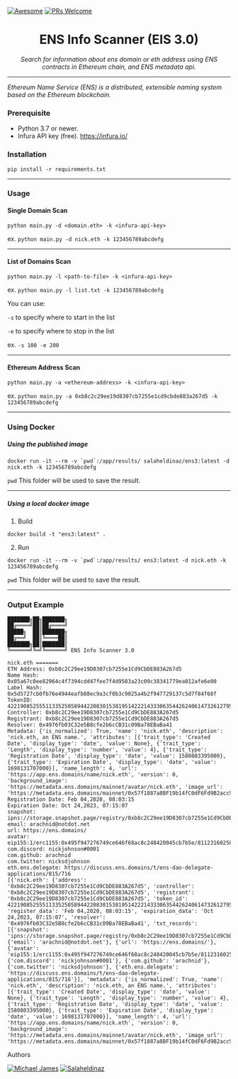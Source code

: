 [![Awesome](https://awesome.re/badge-flat2.svg)](https://github.com/salaheldinaz/eis)
[![PRs Welcome](https://img.shields.io/badge/PRs-welcome-brightgreen.svg?style=flat-square)](http://makeapullrequest.com)

<h1 align="center">ENS Info Scanner (EIS 3.0)</h1>

*<p align="center">Search for information about ens domain or eth address using ENS contracts in Ethereum chain, and ENS metadata api.</p>*

---

_Ethereum Name Service (ENS) is a distributed, extensible naming system based on the Ethereum blockchain._


### Prerequisite
- Python 3.7 or newer.
- Infura API key (free).  https://infura.io/

### Installation
```shell
pip install -r requirements.txt
```

---
### Usage

#### Single Domain Scan 
```shell
python main.py -d <domain.eth> -k <infura-api-key>
```
ex. `python main.py -d nick.eth -k 123456789abcdefg`

---
#### List of Domains Scan
```shell
python main.py -l <path-to-file> -k <infura-api-key>
```
ex. `python main.py -l list.txt -k 123456789abcdefg`

You can use:

`-s` to specify where to start in the list

`-e` to specify where to stop in the list

ex. `-s 100 -e 200` 

---

#### Ethereum Address Scan
```shell
python main.py -a <ethereum-address> -k <infura-api-key>
```
ex. `python main.py -a 0xb8c2c29ee19d8307cb7255e1cd9cbde883a267d5 -k 123456789abcdefg`

---

### Using Docker

##### Using the published image
```shell
docker run -it --rm -v `pwd`:/app/results/ salaheldinaz/ens3:latest -d nick.eth -k 123456789abcdefg
```
`pwd` This folder will be used to save the result.

---

##### Using a local docker image
1. Build
```shell
docker build -t "ens3:latest" . 
```

2. Run
```shell
docker run -it --rm -v `pwd`:/app/results/ ens3:latest -d nick.eth -k 123456789abcdefg
```
`pwd` This folder will be used to save the result.

---
### Output Example 
```shell
███████╗██╗███████╗
██╔════╝██║██╔════╝
█████╗  ██║███████╗
██╔══╝  ██║╚════██║
███████╗██║███████║
╚══════╝╚═╝╚══════╝ ENS Info Scanner 3.0

nick.eth =======
ETH Address: 0xb8c2C29ee19D8307cb7255e1Cd9CbDE883A267d5
Name Hash: 0x05a67c0ee82964c4f7394cdd47fee7f4d9503a23c09c38341779ea012afe6e00
Label Hash: 0x5d5727cb0fb76e4944eafb88ec9a3cf0b3c9025a4b2f947729137c5d7f84f68f
TokenID: 42219085255511335250589442208301538195142221433306354426240614732612795430543
Controller: 0xb8c2C29ee19D8307cb7255e1Cd9CbDE883A267d5
Registrant: 0xb8c2C29ee19D8307cb7255e1Cd9CbDE883A267d5
Resolver: 0x4976fb03C32e5B8cfe2b6cCB31c09Ba78EBaBa41
Metadata: {'is_normalized': True, 'name': 'nick.eth', 'description': 'nick.eth, an ENS name.', 'attributes': [{'trait_type': 'Created Date', 'display_type': 'date', 'value': None}, {'trait_type': 'Length', 'display_type': 'number', 'value': 4}, {'trait_type': 'Registration Date', 'display_type': 'date', 'value': 1580803395000}, {'trait_type': 'Expiration Date', 'display_type': 'date', 'value': 1698131707000}], 'name_length': 4, 'url': 'https://app.ens.domains/name/nick.eth', 'version': 0, 'background_image': 'https://metadata.ens.domains/mainnet/avatar/nick.eth', 'image_url': 'https://metadata.ens.domains/mainnet/0x57f1887a8BF19b14fC0dF6Fd9B2acc9Af147eA85/0x5d5727cb0fb76e4944eafb88ec9a3cf0b3c9025a4b2f947729137c5d7f84f68f/image'}
Registration Date: Feb 04,2020, 08:03:15
Expiration Date: Oct 24,2023, 07:15:07
snapshot: ipns://storage.snapshot.page/registry/0xb8c2C29ee19D8307cb7255e1Cd9CbDE883A267d5/nick.eth
email: arachnid@notdot.net
url: https://ens.domains/
avatar: eip155:1/erc1155:0x495f947276749ce646f68ac8c248420045cb7b5e/8112316025873927737505937898915153732580103913704334048512380490797008551937
com.discord: nickjohnson#0001
com.github: arachnid
com.twitter: nicksdjohnson
eth.ens.delegate: https://discuss.ens.domains/t/ens-dao-delegate-applications/815/716
[{'nick.eth': {'address': '0xb8c2C29ee19D8307cb7255e1Cd9CbDE883A267d5', 'controller': '0xb8c2C29ee19D8307cb7255e1Cd9CbDE883A267d5', 'registrant': '0xb8c2C29ee19D8307cb7255e1Cd9CbDE883A267d5', 'token_id': 42219085255511335250589442208301538195142221433306354426240614732612795430543, 'register_data': 'Feb 04,2020, 08:03:15', 'expiration_data': 'Oct 24,2023, 07:15:07', 'resolver': '0x4976fb03C32e5B8cfe2b6cCB31c09Ba78EBaBa41', 'txt_records': [{'snapshot': 'ipns://storage.snapshot.page/registry/0xb8c2C29ee19D8307cb7255e1Cd9CbDE883A267d5/nick.eth'}, {'email': 'arachnid@notdot.net'}, {'url': 'https://ens.domains/'}, {'avatar': 'eip155:1/erc1155:0x495f947276749ce646f68ac8c248420045cb7b5e/8112316025873927737505937898915153732580103913704334048512380490797008551937'}, {'com.discord': 'nickjohnson#0001'}, {'com.github': 'arachnid'}, {'com.twitter': 'nicksdjohnson'}, {'eth.ens.delegate': 'https://discuss.ens.domains/t/ens-dao-delegate-applications/815/716'}], 'metadata': {'is_normalized': True, 'name': 'nick.eth', 'description': 'nick.eth, an ENS name.', 'attributes': [{'trait_type': 'Created Date', 'display_type': 'date', 'value': None}, {'trait_type': 'Length', 'display_type': 'number', 'value': 4}, {'trait_type': 'Registration Date', 'display_type': 'date', 'value': 1580803395000}, {'trait_type': 'Expiration Date', 'display_type': 'date', 'value': 1698131707000}], 'name_length': 4, 'url': 'https://app.ens.domains/name/nick.eth', 'version': 0, 'background_image': 'https://metadata.ens.domains/mainnet/avatar/nick.eth', 'image_url': 'https://metadata.ens.domains/mainnet/0x57f1887a8BF19b14fC0dF6Fd9B2acc9Af147eA85/0x5d5727cb0fb76e4944eafb88ec9a3cf0b3c9025a4b2f947729137c5d7f84f68f/image'}}}]
```
Authors

[![Michael James](https://img.shields.io/twitter/follow/ginsberg5150?style=social&logo=twitter)](https://twitter.com/ginsberg5150)
     [![Salaheldinaz](https://img.shields.io/twitter/follow/salaheldinaz?style=social&logo=twitter)](https://twitter.com/salaheldinaz)
